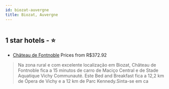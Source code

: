 ```yaml
---
id: biozat-auvergne
title: Biozat, Auvergne
---
```


<center><img src="https://i.travelapi.com/hotels/37000000/36260000/36256200/36256119/0778d254_z.jpg" alt="" /></center>


##  1 star hotels - ⭐️

-    [Château de Fontnoble](https://www.hurb.com/br/aud/https://www.hurb.com/br/hotels/biozat/chateau-de-fontnoble-HT-3SH6?cmp=18055) Prices from R$372.92
   > Na zona rural e com excelente localização em Biozat, Château de Fontnoble fica a 15 minutos de carro de Maciço Central e de Stade Aquatique Vichy Communauté.  Este Bed and Breakfast fica a 12,2 km de Ópera de Vichy e a 12 km de Parc Kennedy.Sinta-se em ca
